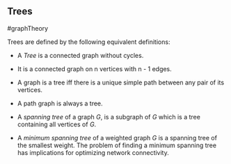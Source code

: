 ## Trees
#graphTheory 

Trees are defined by the following equivalent definitions:
- A *Tree* is a connected graph without cycles. 
- It is a connected graph on n vertices with n - 1 edges.
- A graph is a tree iff there is a unique simple path between any pair of its vertices.

- A path graph is always a tree.

- A *spanning tree* of a graph $G$, is a subgraph of $G$ which is a tree containing all vertices of $G$.
- A *minimum spanning tree* of a weighted graph $G$ is a spanning tree of the smallest weight. The problem of finding a minimum spanning tree has implications for optimizing network connectivity.
